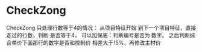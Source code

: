 # CheckZong
CheckZong   只处理行数等于4的情况： 从项目特征开始 到下一个项目特征，直接走过的行数，判断 是否等于4， 可以加保底：判断编号是否为 数字。 之后判断综合单价下面那行的数字是否和控制价 相差大于15%，再修改主材价

